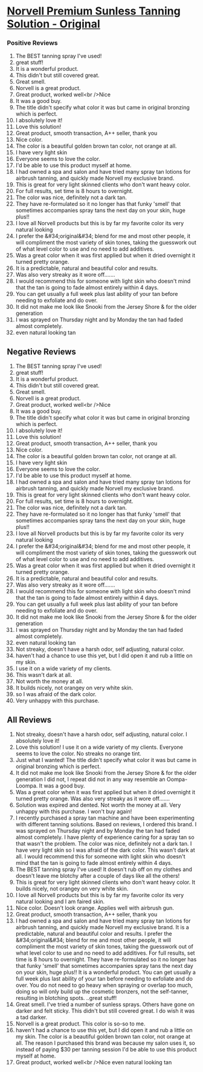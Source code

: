 # [Norvell Premium Sunless Tanning Solution - Original](https://products.checkmycream.com/products/Norvell-Premium-Sunless-Tanning-Solution-Original.html)

### Positive Reviews

<ol>
      <li>The BEST tanning spray I&#x27;ve used!</li>
      <li>great stuff!</li>
      <li>It is a wonderful product.  </li>
      <li>This didn&#x27;t but still covered great.</li>
      <li>Great smell.</li>
      <li>Norvell is a great product.  </li>
      <li>Great product, worked well&lt;br /&gt;Nice</li>
      <li>It was a good buy.</li>
      <li>The title didn&#x27;t specify what color it was but came in original bronzing which is perfect.</li>
      <li>I absolutely love it!</li>
      <li>Love this solution!</li>
      <li>Great product, smooth transaction, A++ seller, thank you</li>
      <li>Nice color.  </li>
      <li>The color is a beautiful golden brown tan color, not orange at all.</li>
      <li>I have very light skin</li>
      <li>Everyone seems to love the color.</li>
      <li>I&#x27;d be able to use this product myself at home.</li>
      <li>I had owned a spa and salon and have tried many spray tan lotions for airbrush tanning, and quickly made Norvell my exclusive brand.  </li>
      <li>This is great for very light skinned clients who don&#x27;t want heavy color.</li>
      <li>For full results, set time is 8 hours to overnight.  </li>
      <li>The color was nice, definitely not a dark tan.</li>
      <li>They have re-formulated so it no longer has that funky &#x27;smell&#x27; that sometimes accompanies spray tans the next  day on your skin, huge plus!!  </li>
      <li>I love all Norvell products but this is by far my favorite color its very natural looking</li>
      <li>I prefer the &amp;#34;original&amp;#34; blend for me and most other people, it will compliment the most variety of skin tones, taking the guesswork out of what level color to use and no need to add additives.</li>
      <li>Was a great color when it was first applied but when it dried overnight it turned pretty orange.</li>
      <li>It is a predictable, natural and beautiful color and results.  </li>
      <li>Was also very streaky as it wore off.......</li>
      <li>I would recommend this for someone with light skin who doesn&#x27;t mind that the tan is going to fade almost entirely within 4 days.</li>
      <li>You can get usually a full week plus last ability of your tan before needing to exfoliate and do over.  </li>
      <li>It did not make me look like Snooki from the Jersey Shore &amp; for the older generation</li>
      <li>I was sprayed on Thursday night and by Monday the tan had faded almost completely.</li>
      <li>even natural looking tan</li>
</ol>


<h2>Negative Reviews</h2>
<ol>
<li> The BEST tanning spray I&#x27;ve used!</li>
<li> great stuff!</li>
<li> It is a wonderful product.  </li>
<li> This didn&#x27;t but still covered great.</li>
<li> Great smell.</li>
<li> Norvell is a great product.  </li>
<li> Great product, worked well&lt;br /&gt;Nice</li>
<li> It was a good buy.</li>
<li> The title didn&#x27;t specify what color it was but came in original bronzing which is perfect.</li>
<li> I absolutely love it!</li>
<li> Love this solution!</li>
<li> Great product, smooth transaction, A++ seller, thank you</li>
<li> Nice color.  </li>
<li> The color is a beautiful golden brown tan color, not orange at all.</li>
<li> I have very light skin</li>
<li> Everyone seems to love the color.</li>
<li> I&#x27;d be able to use this product myself at home.</li>
<li> I had owned a spa and salon and have tried many spray tan lotions for airbrush tanning, and quickly made Norvell my exclusive brand.  </li>
<li> This is great for very light skinned clients who don&#x27;t want heavy color.</li>
<li> For full results, set time is 8 hours to overnight.  </li>
<li> The color was nice, definitely not a dark tan.</li>
<li> They have re-formulated so it no longer has that funky &#x27;smell&#x27; that sometimes accompanies spray tans the next  day on your skin, huge plus!!  </li>
<li> I love all Norvell products but this is by far my favorite color its very natural looking</li>
<li> I prefer the &amp;#34;original&amp;#34; blend for me and most other people, it will compliment the most variety of skin tones, taking the guesswork out of what level color to use and no need to add additives.</li>
<li> Was a great color when it was first applied but when it dried overnight it turned pretty orange.</li>
<li> It is a predictable, natural and beautiful color and results.  </li>
<li> Was also very streaky as it wore off.......</li>
<li> I would recommend this for someone with light skin who doesn&#x27;t mind that the tan is going to fade almost entirely within 4 days.</li>
<li> You can get usually a full week plus last ability of your tan before needing to exfoliate and do over.  </li>
<li> It did not make me look like Snooki from the Jersey Shore &amp; for the older generation</li>
<li> I was sprayed on Thursday night and by Monday the tan had faded almost completely.</li>
<li> even natural looking tan</li>
<li> Not streaky, doesn&#x27;t have a harsh odor, self adjusting, natural color.  </li>
<li> haven&#x27;t had a chance to use this yet, but I did open it and rub a little on my skin.</li>
<li> I use it on a wide variety of my clients.</li>
<li> This wasn&#x27;t dark at all.</li>
<li> Not worth the money at all.</li>
<li> It builds nicely, not orangey on very white skin.</li>
<li> so I was afraid of the dark color.</li>
<li> Very unhappy with this purchase.</li>
</ol>

<h2>All Reviews</h2>

<ol>
    <li> Not streaky, doesn&#x27;t have a harsh odor, self adjusting, natural color.  I absolutely love it!</li>
    <li> Love this solution! I use it on a wide variety of my clients. Everyone seems to love the color. No streaks no orange tint.</li>
    <li> Just what I wanted! The title didn&#x27;t specify what color it was but came in original bronzing which is perfect.</li>
    <li> It did not make me look like Snooki from the Jersey Shore &amp; for the older generation I did not, I repeat did not in any way resemble an Oompa-Loompa.  It was a good buy.</li>
    <li> Was a great color when it was first applied but when it dried overnight it turned pretty orange. Was also very streaky as it wore off.......</li>
    <li> Solution was expired and dented. Not worth the money at all. Very unhappy with this purchase. I won&#x27;t buy again!</li>
    <li> I recently purchased a spray tan machine and have been experimenting with different tanning solutions. Based on reviews, I ordered this brand. I was sprayed on Thursday night and by Monday the tan had faded almost completely. I have plenty of experience caring for a spray tan so that wasn&#x27;t the problem. The color was nice, definitely not a dark tan. I have very light skin so I was afraid of the dark color. This wasn&#x27;t dark at all. I would recommend this for someone with light skin who doesn&#x27;t mind that the tan is going to fade almost entirely within 4 days.</li>
    <li> The BEST tanning spray I&#x27;ve used! It doesn&#x27;t rub off on my clothes and doesn&#x27;t leave me blotchy after a couple of days like all the others!</li>
    <li> This is great for very light skinned clients who don&#x27;t want heavy color. It builds nicely, not orangey on very white skin.</li>
    <li> I love all Norvell products but this is by far my favorite color its very natural looking and I am faired skin.</li>
    <li> Nice color.  Doesn&#x27;t look orange. Applies well with airbrush gun.</li>
    <li> Great product, smooth transaction, A++ seller, thank you</li>
    <li> I had owned a spa and salon and have tried many spray tan lotions for airbrush tanning, and quickly made Norvell my exclusive brand.  It is a predictable, natural and beautiful color and results.  I prefer the &amp;#34;original&amp;#34; blend for me and most other people, it will compliment the most variety of skin tones, taking the guesswork out of what level color to use and no need to add additives. For full results, set time is 8 hours to overnight.  They have re-formulated so it no longer has that funky &#x27;smell&#x27; that sometimes accompanies spray tans the next  day on your skin, huge plus!!  It is a wonderful product.  You can get usually a full week plus last ability of your tan before needing to exfoliate and do over.  You do not need to go heavy when spraying or overlap too much, doing so will only build up the cosmetic bronzers, not the self-tanner, resulting in blotching spots. ..great stuff!</li>
    <li> Great smell. I&#x27;ve tried a number of sunless sprays. Others have gone on darker and felt sticky. This didn&#x27;t but still covered great. I do wish it was a tad darker.</li>
    <li> Norvell is a great product.  This color is so-so to me.</li>
    <li> haven&#x27;t had a chance to use this yet, but I did open it and rub a little on my skin. The color is a beautiful golden brown tan color, not orange at all. The reason I purchased this brand was because my salon uses it, so instead of paying $30 per tanning session I&#x27;d be able to use this product myself at home.</li>
    <li> Great product, worked well&lt;br /&gt;Nice even natural looking tan</li>
</ol>





